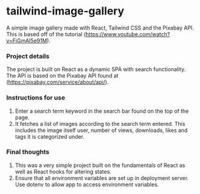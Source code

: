 # tailwind-image-gallery
A simple image gallery made with React, Tailwind CSS and the Pixabay API. This is based off of the tutorial (https://www.youtube.com/watch?v=FiGmAI5e91M).

### Project details
The project is built on React as a dynamic SPA with search functionality. The API is based on the Pixabay API found at (https://pixabay.com/service/about/api/).

### Instructions for use
1. Enter a search term keyword in the search bar found on the top of the page.
2. It fetches a list of images according to the search term entered. This includes the image itself user, number of views, downloads, likes and tags it is categorized under.

### Final thoughts
1. This was a very simple project built on the fundamentals of React as well as React hooks for altering states.
2. Ensure that all environment variables are set up in deployment server. Use dotenv to allow app to access environment variables.
